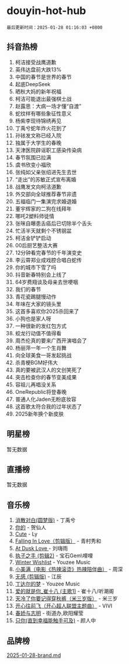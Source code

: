 # douyin-hot-hub

`最后更新时间：2025-01-28 01:16:03 +0800`

## 抖音热榜

1. 柯洁接受战鹰道歉
1. 英伟达盘前大跌13%
1. 中国的春节是世界的春节
1. 起底DeepSeek
1. 晒秋大妈的新年祝福
1. 柯洁可能退出最强棋士战
1. 赵露思：大病一场才懂“自渡”
1. 蛇纹样有哪些象征性意义
1. 杨紫李现待锦绣再见
1. 丁禹兮蛇年炸火花到了
1. 孙铱发文称已经入院
1. 独属于大学生的春晚
1. 天津医院辟谣职工感染传染病
1. 春节氛围已拉满
1. 虞书欣变小福欣
1. 张纯如父亲张绍进先生去世
1. “走出”的苏敏正式宣布离婚
1. 战鹰发文向柯洁道歉
1. 外交部向全球推荐春节非遗
1. 五福临门一集演完求婚退婚
1. 董宇辉家的二狗在线拜年
1. 哪吒2塑料师徒情
1. 张咪自曝患舌癌后已切除半个舌头
1. 忙活半天就剩个不锈钢盆
1. 柯洁金铲铲启动
1. 00后厨艺整活大赛
1. 12分钟看完春节的千年演变史
1. 李云霄郑业成戏腔合唱白蛇传
1. 你的城市下雪了吗
1. 抖音新春特别会上线了
1. 64岁费翔谈及母亲去世哽咽
1. 我们的春节
1. 青花瓷踢腿慢动作
1. 年味在大家的镜头里
1. 这首多喜欢你2025杀回来了
1. 小狗也是家人呀
1. 一种很新的发红包方式
1. 蛟龙行动值不值得看
1. 周杰伦真的要来广西开演唱会了
1. 杨丽萍一年一个生肖舞
1. 向全球美食一哥发起挑战
1. 杀青梗BGM好伟大
1. 真的要被武汉人的文创笑死了
1. 突击检查你的春节变美成果
1. 容祖儿再唱没关系
1. OneRepublic将登春晚
1. 普通人化Jaden无粉底妆容
1. 这首歌太符合我的过年状态了
1. 2025新年换个新皮肤

## 明星榜

暂无数据

## 直播榜

暂无数据

## 音乐榜

1. [消散对白(圆梦版)](https://sf5-hl-cdn-tos.douyinstatic.com/obj/tos-cn-ve-2774/og4jB5I5IizzoZVAAAzWgBMAsMDWoArfwBOiFs) - 丁禹兮
1. [你的](https://sf5-hl-cdn-tos.douyinstatic.com/obj/tos-cn-ve-2774/oYuIeKf42jB7sEV6B2upMdpYAgfrQWj0FeRegh) - 贺仙人
1. [Cute](https://sf6-cdn-tos.douyinstatic.com/obj/tos-cn-ve-2774/o4IbIzHWKAAB4wsS5qMBRiiAlEBGTpQRNfFvuo) - Ly
1. [Falling In Love（剪辑版）](https://sf5-hl-cdn-tos.douyinstatic.com/obj/tos-cn-ve-2774/o8ajpA8zzgBPahbBIO8AcKGBLJezFCRd1wfP9f) - 青村秀和
1. [ At Dusk  Love ](https://sf5-hl-cdn-tos.douyinstatic.com/obj/tos-cn-ve-2774/o8CrpCf5CaYgI4ZrtQgMQAFEfuGqNnRSDQAPBc) - 刘嗨雨
1. [执子之手 (剪辑2)](https://sf5-hl-cdn-tos.douyinstatic.com/obj/tos-cn-ve-2774/oUoZLQjCc31XzqsBnBQUNgeKtYPBcgbFDwtfcu) - 宝石Gem\哩哩
1. [Winter Wishlist](https://sf5-hl-cdn-tos.douyinstatic.com/obj/tos-cn-ve-2774/oIIgUOeamCFCVAzxN6MFRLIBlLGpUqQxeeHrLE) - Youzee Music
1. [小美满（电影《热辣滚烫》热辣陪伴曲）](https://sf5-hl-cdn-tos.douyinstatic.com/obj/tos-cn-ve-2774/o0GAn2lSgfZIDUgtevCGDQYnFg4CwnrBaxbTZL) - 周深
1. [无感 (剪辑版)](https://sf5-hl-cdn-tos.douyinstatic.com/obj/tos-cn-ve-2774/o0eIsUzJBDlQaQFC5OFlgbMEZC1TFYBftOBn6p) - 江辰
1. [丁达尔的梦](https://sf5-hl-cdn-tos.douyinstatic.com/obj/tos-cn-ve-2774/oMU3WirUZBVQkAC9ccG5P2IQirziZM2RTInUY) - Youzee Music
1. [爱的就是你_崔十八 (主歌1)](https://sf5-hl-cdn-tos.douyinstatic.com/obj/tos-cn-ve-2774/oI5BO5DhFZ6UTcNCnZaOCBLtZ7WIMQGfgnXf5E) - 崔十八/听潮阁
1. [天冷了你要记得穿秋裤（米三岁版）](https://sf3-cdn-tos.douyinstatic.com/obj/tos-cn-ve-2774/oQlIwVIDWiZ6BQilAorS7MA0AgCkQDvcZAdm1) - 米三岁
1. [开心往前飞（开心超人联盟主题曲）](https://sf5-hl-cdn-tos.douyinstatic.com/obj/tos-cn-ve-2774/9d8fb7c82cf1421fb93a9fe925275e0a) - VIVI
1. [春娇与志明](https://sf5-hl-cdn-tos.douyinstatic.com/obj/tos-cn-ve-2774/e530d8fceb7044b39707d7f9ff54add1) - 街道办,欧阳耀莹
1. [只你(直到幸福能触手可及)](https://sf6-cdn-tos.douyinstatic.com/obj/tos-cn-ve-2774/o0lBkRDzFTeaVSUz3ZZSCBVtZ5DIMQGfgmEAuE) - 颜人中

## 品牌榜

[2025-01-28-brand.md](2025-01-28-brand.md)
